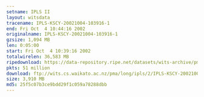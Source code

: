 ```yaml
---
setname: IPLS II
layout: witsdata
tracename: IPLS-KSCY-20021004-103916-1
end: Fri Oct  4 10:44:16 2002
originalname: IPLS-KSCY-20021004-103916-1
gzsize: 1,094 MB
len: 0:05:00
start: Fri Oct  4 10:39:16 2002
totalwirelen: 36,583 MB
ripedownload: https://data-repository.ripe.net/datasets/wits-archive/pma/long/ipls/2/IPLS-KSCY-20021004-103916-1.gz
pkts: 51 million
download: ftp://wits.cs.waikato.ac.nz/pma/long/ipls/2/IPLS-KSCY-20021004-103916-1.gz
size: 3,910 MB
md5: 25f5c07b3ce9bdd29f1c059a78288dbb
---
```

